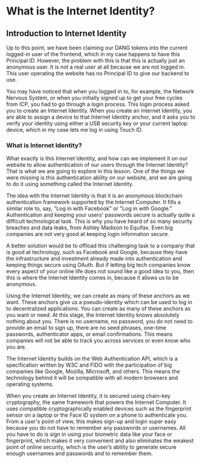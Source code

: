 # What is the Internet Identity?

## Introduction to Internet Identity

Up to this point, we have been claiming our DANG tokens into the current logged-in user of the frontend, which in my case happens to have this Principal ID. However, the problem with this is that this is actually just an anonymous user. It is not a real user at all because we are not logged in. This user operating the website has no Principal ID to give our backend to use.

You may have noticed that when you logged in to, for example, the Network Nervous System, or when you initially signed up to get your free cycles from ICP, you had to go through a login process. This login process asked you to create an Internet Identity. When you create an Internet Identity, you are able to assign a device to that Internet Identity anchor, and it asks you to verify your identity using either a USB security key or your current laptop device, which in my case lets me log in using Touch ID.

### What is Internet Identity?

What exactly is this Internet Identity, and how can we implement it on our website to allow authentication of our users through the Internet Identity? That is what we are going to explore in this lesson. One of the things we were missing is this authentication ability on our website, and we are going to do it using something called the Internet Identity.

The idea with the Internet Identity is that it is an anonymous blockchain authentication framework supported by the Internet Computer. It fills a similar role to, say, "Log in with Facebook" or "Log in with Google." Authentication and keeping your users' passwords secure is actually quite a difficult technological task. This is why you have heard of so many security breaches and data leaks, from Ashley Madison to Equifax. Even big companies are not very good at keeping login information secure.

A better solution would be to offload this challenging task to a company that is good at technology, such as Facebook and Google, because they have the infrastructure and investment already made into authentication and keeping things secure using OAuth. But if letting big tech companies know every aspect of your online life does not sound like a good idea to you, then this is where the Internet Identity comes in, because it allows us to be anonymous.

Using the Internet Identity, we can create as many of these anchors as we want. These anchors give us a pseudo-identity which can be used to log in to decentralized applications. You can create as many of these anchors as you want or need. At this stage, the Internet Identity knows absolutely nothing about you. There is no username, no password, you do not need to provide an email to sign up, there are no seed phrases, one-time passwords, authenticator apps, or email confirmations. This means companies will not be able to track you across services or even know who you are.

The Internet Identity builds on the Web Authentication API, which is a specification written by W3C and FIDO with the participation of big companies like Google, Mozilla, Microsoft, and others. This means the technology behind it will be compatible with all modern browsers and operating systems.

When you create an Internet Identity, it is secured using chain-key cryptography, the same framework that powers the Internet Computer. It uses compatible cryptographically enabled devices such as the fingerprint sensor on a laptop or the Face ID system on a phone to authenticate you. From a user's point of view, this makes sign-up and login super easy because you do not have to remember any passwords or usernames. All you have to do is sign in using your biometric data like your face or fingerprint, which makes it very convenient and also eliminates the weakest point of online security, which is the user’s ability to generate secure enough usernames and passwords and to remember them.
